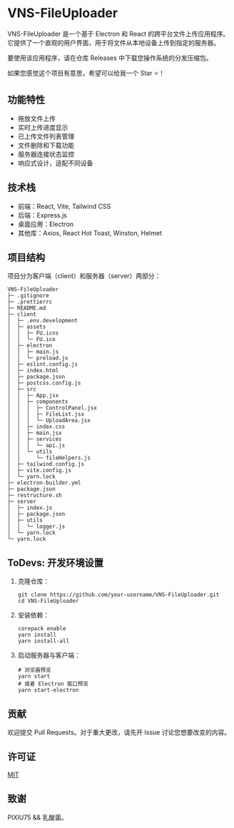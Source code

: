 # VNS-FileUploader

VNS-FileUploader 是一个基于 Electron 和 React 的跨平台文件上传应用程序。它提供了一个直观的用户界面，用于将文件从本地设备上传到指定的服务器。

要使用该应用程序，请在仓库 Releases 中下载您操作系统的分发压缩包。

如果您感觉这个项目有意思，希望可以给我一个 Star ⭐！

## 功能特性

- 拖放文件上传
- 实时上传进度显示
- 已上传文件列表管理
- 文件删除和下载功能
- 服务器连接状态监控
- 响应式设计，适配不同设备

## 技术栈

- 前端：React, Vite, Tailwind CSS
- 后端：Express.js
- 桌面应用：Electron
- 其他库：Axios, React Hot Toast, Winston, Helmet

## 项目结构

项目分为客户端（client）和服务器（server）两部分：

```
VNS-FileUploader
├─ .gitignore
├─ .prettierrc
├─ README.md
├─ client
│  ├─ .env.development
│  ├─ assets
│  │  ├─ FU.icns
│  │  └─ FU.ico
│  ├─ electron
│  │  ├─ main.js
│  │  └─ preload.js
│  ├─ eslint.config.js
│  ├─ index.html
│  ├─ package.json
│  ├─ postcss.config.js
│  ├─ src
│  │  ├─ App.jsx
│  │  ├─ components
│  │  │  ├─ ControlPanel.jsx
│  │  │  ├─ FileList.jsx
│  │  │  └─ UploadArea.jsx
│  │  ├─ index.css
│  │  ├─ main.jsx
│  │  ├─ services
│  │  │  └─ api.js
│  │  └─ utils
│  │     └─ fileHelpers.js
│  ├─ tailwind.config.js
│  ├─ vite.config.js
│  └─ yarn.lock
├─ electron-builder.yml
├─ package.json
├─ restructure.sh
├─ server
│  ├─ index.js
│  ├─ package.json
│  ├─ utils
│  │  └─ logger.js
│  └─ yarn.lock
└─ yarn.lock

```

## ToDevs: 开发环境设置

1. 克隆仓库：
   ```
   git clone https://github.com/your-username/VNS-FileUploader.git
   cd VNS-FileUploader
   ```

2. 安装依赖：
   ```
   corepack enable
   yarn install
   yarn install-all
   ```

3. 启动服务器与客户端：
   ```
   # 浏览器预览
   yarn start
   # 或者 Electron 窗口预览
   yarn start-electron
   ```

## 贡献

欢迎提交 Pull Requests。对于重大更改，请先开 Issue 讨论您想要改变的内容。

## 许可证

[MIT](https://choosealicense.com/licenses/mit/)

## 致谢

PIXIU75 && 乳酸菌。
